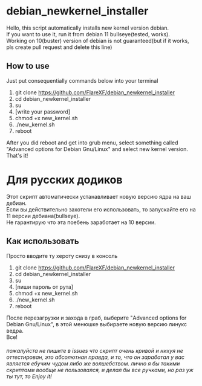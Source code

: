 # debian_newkernel_installer
Hello, this script automatically installs new kernel version debian.  
If you want to use it, run it from debian 11 bullseye(tested, works).  
Working on 10(buster) version of debian is not guaranteed(but if it works, pls create pull request and delete this line)  

## How to use
Just put consequentially commands below into your terminal 
1. git clone https://github.com/FlareXF/debian_newkernel_installer
2. cd debian_newkernel_installer
3. su
4. [write your password]
5. chmod +x new_kernel.sh
6. ./new_kernel.sh
7. reboot 
  
After you did reboot and get into grub menu, select something called "Advanced options for Debian Gnu/Linux" and select new kernel version.  
That's it!  
# Для русских додиков
Этот скрипт автоматически устанавливает новую версию ядра на ваш дебиан.  
Если вы действительно захотели его использовать, то запускайте его на 11 версии дебиана(bullseye).  
Не гарантирую что эта поебень заработает на 10 версии.
## Как использовать
Просто вводите ту хероту снизу в консоль
1. git clone https://github.com/FlareXF/debian_newkernel_installer
2. cd debian_newkernel_installer
3. su
4. [пиши пароль от рута]
5. chmod +x new_kernel.sh
6. ./new_kernel.sh
7. reboot  

После перезагрузки и захода в граб, выберите "Advanced options for Debian Gnu/Linux", в этой менюшке выбираете новую версию линукс ведра.  
Все!  




###### *пожалуйста не пишите в issues что скрипт очень кривой и нихуя не оттестирован, это абсолютная правда, и то, что он заработал у вас является ебучим чудом либо же волшебством. лично я бы такими скриптами вообще не пользовался, и делал бы все ручками, но раз уж ты тут, то Enjoy it!*
